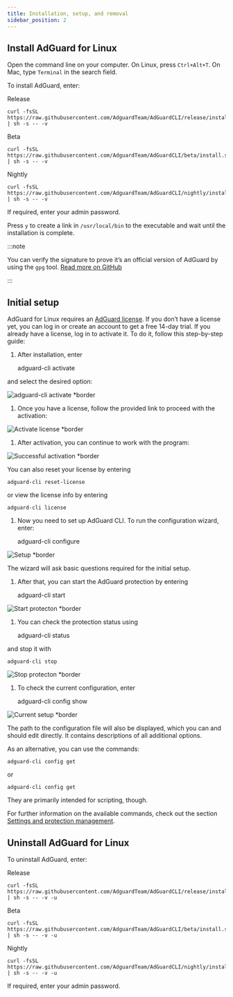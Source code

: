 ```yaml
---
title: Installation, setup, and removal
sidebar_position: 2
---
```


## Install AdGuard for Linux

Open the command line on your computer. On Linux, press `Ctrl+Alt+T`. On Mac, type `Terminal` in the search field.

To install AdGuard, enter:

Release

    curl -fsSL https://raw.githubusercontent.com/AdguardTeam/AdGuardCLI/release/install.sh | sh -s -- -v

Beta

    curl -fsSL https://raw.githubusercontent.com/AdguardTeam/AdGuardCLI/beta/install.sh | sh -s -- -v

Nightly

    curl -fsSL https://raw.githubusercontent.com/AdguardTeam/AdGuardCLI/nightly/install.sh | sh -s -- -v

If required, enter your admin password.

Press `y` to create a link in `/usr/local/bin` to the executable and wait until the installation is complete.

:::note

You can verify the signature to prove it’s an official version of AdGuard by using the `gpg` tool. [Read more on GitHub](https://github.com/AdguardTeam/AdGuardCLI?tab=readme-ov-file#verify-releases)

:::

## Initial setup

AdGuard for Linux requires an [AdGuard license](https://adguard.com/license.html). If you don’t have a license yet, you can log in or create an account to get a free 14-day trial. If you already have a license, log in to activate it. To do it, follow this step-by-step guide:

1. After installation, enter

    adguard-cli activate

and select the desired option:

![adguard-cli activate *border](https://cdn.adtidy.org/content/Kb/ad_blocker/linux/activation1.png)

1. Once you have a license, follow the provided link to proceed with the activation:

![Activate license *border](https://cdn.adtidy.org/content/Kb/ad_blocker/linux/activation2.png)

1. After activation, you can continue to work with the program:

![Successful activation *border](https://cdn.adtidy.org/content/Kb/ad_blocker/linux/activation3.png)

You can also reset your license by entering

    adguard-cli reset-license

or  view the license info by entering

    adguard-cli license

1. Now you need to set up AdGuard CLI. To run the configuration wizard, enter:

    adguard-cli configure

![Setup *border](https://cdn.adtidy.org/content/Kb/ad_blocker/linux/activation4.png)

The wizard will ask basic questions required for the initial setup.

1. After that, you can start the AdGuard protection by entering

    adguard-cli start

![Start protecton *border](https://cdn.adtidy.org/content/Kb/ad_blocker/linux/activation5.png)

1. You can check the protection status using

    adguard-cli status

and stop it with

    adguard-cli stop

![Stop protecton *border](https://cdn.adtidy.org/content/Kb/ad_blocker/linux/activation6.png)

1. To check the current configuration, enter

    adguard-cli config show

![Current setup *border](https://cdn.adtidy.org/content/Kb/ad_blocker/linux/activation7.png)

The path to the configuration file will also be displayed, which you can and should edit directly. It contains descriptions of all additional options.

As an alternative, you can use the commands:

    adguard-cli config get

or

    adguard-cli config get

They are primarily intended for scripting, though.

For further information on the available commands, check out the section [Settings and protection management](https://adguard.com/kb/adguard-for-linux/settings/).

## Uninstall AdGuard for Linux

To uninstall AdGuard, enter:

Release

    curl -fsSL https://raw.githubusercontent.com/AdguardTeam/AdGuardCLI/release/install.sh | sh -s -- -v -u

Beta

    curl -fsSL https://raw.githubusercontent.com/AdguardTeam/AdGuardCLI/beta/install.sh | sh -s -- -v -u

Nightly

    curl -fsSL https://raw.githubusercontent.com/AdguardTeam/AdGuardCLI/nightly/install.sh | sh -s -- -v -u

If required, enter your admin password.
